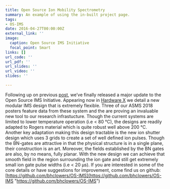 ```yaml
---
title: Open Source Ion Mobility Spectrometry
summary: An example of using the in-built project page.
tags:
- OS-IMS
date: 2016-04-27T00:00:00Z
external_link: ''
image:
  caption: Open Source IMS Initiative
  focal_point: Smart
links: []
url_code: ''
url_pdf: ''
url_slides: ''
url_video: ''
slides: ''

---
```

Following up on previous [post](http://www.clowersresearch.com/main/open-source-modular-approaches-to-ion-mobility-spectrometry/), we’ve finally released a major update to the Open Source IMS Initiative. Appearing now in [Hardware X](https://doi.org/10.1016/j.ohx.2018.e00030) we detail a new modular IMS design that is extremely flexible. Three of our ASMS 2018 posters feature data from these system and the are proving an invaluable new tool to our research infrastucture. Though the current systems are limited to lower temperature operation (i.e < 80 °C), the designs are readily adapted to Rogers material which is quite robust well above 200 °C. Another key adaptation making this design tractable is the new ion shutter design which uses 3 grids to create a set of well defined ion pulses. Though the BN-gates are attractive in that the physical structure is in a single plane, their construction is an art. Moreover, the fields established by the BN gates are also, by no means, fully planar. With the new design we can achieve that smooth field in the region surrounding the ion gate and still get extremely small ion gate pulse widths (i.e < 20 μs). If you are interested in some of the core details or have suggestions for improvement, come find us on github: [https://github.com/bhclowers/OS-IMS](https://github.com/bhclowers/OS-IMS "https://github.com/bhclowers/OS-IMS")